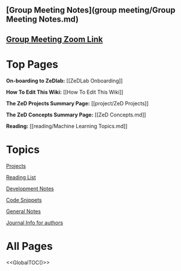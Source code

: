 ## [Group Meeting Notes](group meeting/Group Meeting Notes.md)

## [Group Meeting Zoom Link](https://uchicagomedicine.zoom.us/j/93466313522?pwd=WG52L3hQREZNbnRCMENET3lrYWNVUT09)

# Top Pages

**On-boarding to ZeDlab:** [[ZeDLab Onboarding]]

**How To Edit This Wiki:** [[How To Edit This Wiki]]

**The ZeD Projects Summary Page:** [[project/ZeD Projects]]

**The ZeD Concepts Summary Page:** [[ZeD Concepts.md]]

**Reading:** [[reading/Machine Learning Topics.md]]







# Topics

[Projects](project/Readme.md)

[Reading List](reading/Readme.md)

[Development Notes](development/Readme.md)

[Code Snippets](methods/Readme.md)

[General Notes](notes/Readme.md)

[Journal Info for authors](journals/Readme.md)


# All Pages

<<GlobalTOC()>>
